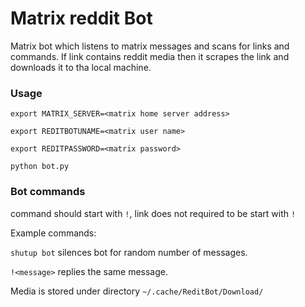 # Matrix reddit Bot
Matrix bot which listens to matrix messages and scans for links and commands. If link contains reddit media then it scrapes the link and downloads it to tha local machine. 

### Usage
`export MATRIX_SERVER=<matrix home server address>`

`export REDITBOTUNAME=<matrix user name>`

`export REDITPASSWORD=<matrix password>`

`python bot.py`

### Bot commands
command should start with `!`, link does not required to be start with `!`

Example commands:

`shutup bot` silences bot for random number of messages.

`!<message>` replies the same message.

Media is stored under directory `~/.cache/ReditBot/Download/`
